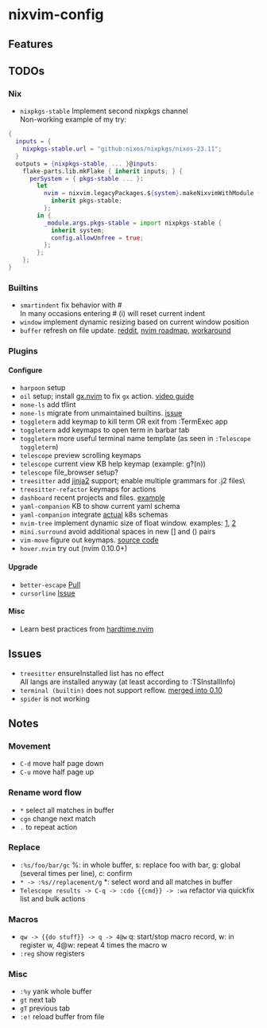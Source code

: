 # nixvim-config

## Features

## TODOs

### Nix

- `nixpkgs-stable` Implement second nixpkgs channel\
  Non-working example of my try:

```nix
{
  inputs = {
    nixpkgs-stable.url = "github:nixos/nixpkgs/nixos-23.11";
  }
  outputs = {nixpkgs-stable, ... }@inputs:
    flake-parts.lib.mkFlake { inherit inputs; } {
      perSystem = { pkgs-stable ... }:
        let
          nvim = nixvim.legacyPackages.${system}.makeNixvimWithModule {
            inherit pkgs-stable;
          };
        in {
          _module.args.pkgs-stable = import nixpkgs-stable {
            inherit system;
            config.allowUnfree = true;
          };
        };
    };
}
```

### Builtins

- `smartindent` fix behavior with #\
  In many occasions entering # (i) will reset current indent
- `window` implement dynamic resizing based on current window position
- `buffer` refresh on file update. [reddit](https://www.reddit.com/r/neovim/comments/f0qx2y/automatically_reload_file_if_contents_changed/), [nvim roadmap](), [workaround](https://neovim.discourse.group/t/a-lua-based-auto-refresh-buffers-when-they-change-on-disk-function/2482)

### Plugins

#### Configure

- `harpoon` setup
- `oil` setup; install [gx.nvim](https://github.com/chrishrb/gx.nvim) to fix `gx` action. [video guide](https://www.youtube.com/watch?v=EEoJQWgpWqE)
- `none-ls` add tflint
- `none-ls` migrate from unmaintained builtins. [issue](https://github.com/nvimtools/none-ls.nvim/issues/58)
- `toggleterm` add keymap to kill term OR exit from :TermExec app
- `toggleterm` add keymaps to open term in barbar tab
- `toggleterm` more useful terminal name template (as seen in `:Telescope toggleterm`)
- `telescope` preview scrolling keymaps
- `telescope` current view KB help keymap (example: g?(n))
- `telescope` file_browser setup?
- `treesitter` add [jinja2](https://github.com/varpeti/tree-sitter-jinja2) support; enable multiple grammars for .j2 files\
- `treesitter-refactor` keymaps for actions
- `dashboard` recent projects and files. [example](https://github.com/jakehamilton/neovim/blob/cdc0749394ed0645bd9516977514108c410cec15/modules/nixvim/dashboard/default.nix#L57)
- `yaml-companion` KB to show current yaml schema
- `yaml-companion` integrate [actual](https://github.com/yannh/kubernetes-json-schema) k8s schemas
- `nvim-tree` implement dynamic size of float window. examples: [1](https://www.reddit.com/r/neovim/comments/13u9okq/nvimtree_vs_neotree/), [2](https://github.com/MarioCarrion/videos/blob/269956e913b76e6bb4ed790e4b5d25255cb1db4f/2023/01/nvim/lua/plugins/nvim-tree.lua)
- `mini.surround` avoid additional spaces in new [] and () pairs
- `vim-move` figure out keymaps. [source code](https://github.com/matze/vim-move/blob/516a47e8365a7664a8691d306d5ec91a6f5e5772/plugin/move.vim)
- `hover.nvim` try out (nvim 0.10.0+)

#### Upgrade

- `better-escape` [Pull](https://github.com/max397574/better-escape.nvim/pull/59)
- `cursorline` [Issue](https://github.com/yamatsum/nvim-cursorline/issues/10)

#### Misc

- Learn best practices from [hardtime.nvim](https://github.com/m4xshen/hardtime.nvim?tab=readme-ov-file#%EF%B8%8F--features)

## Issues

- `treesitter` ensureInstalled list has no effect\
  All langs are installed anyway (at least according to :TSInstallInfo)
- `terminal (builtin)` does not support reflow. [merged into 0.10](https://github.com/neovim/neovim/pull/21124)
- `spider` is not working

## Notes

### Movement

- `C-d` move half page down
- `C-u` move half page up

### Rename word flow

- `*` select all matches in buffer
- `cgn` change next match
- `.` to repeat action

### Replace

- `:%s/foo/bar/gc` %: in whole buffer, s: replace foo with bar, g: global (several times per line), c: confirm
- `* -> :%s//replacement/g` \*: select word and all matches in buffer
- `Telescope results -> C-q -> :cdo {{cmd}} -> :wa` refactor via quickfix list and bulk actions

### Macros

- `qw -> {{do stuff}} -> q -> 4@w` q: start/stop macro record, w: in register w, 4@w: repeat 4 times the macro w
- `:reg` show registers

### Misc

- `:%y` yank whole buffer
- `gt` next tab
- `gT` previous tab
- `:e!` reload buffer from file
